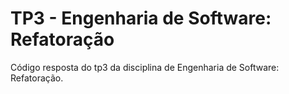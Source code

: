 # TP3 - Engenharia de Software: Refatoração

Código resposta do tp3 da disciplina de Engenharia de Software: Refatoração.